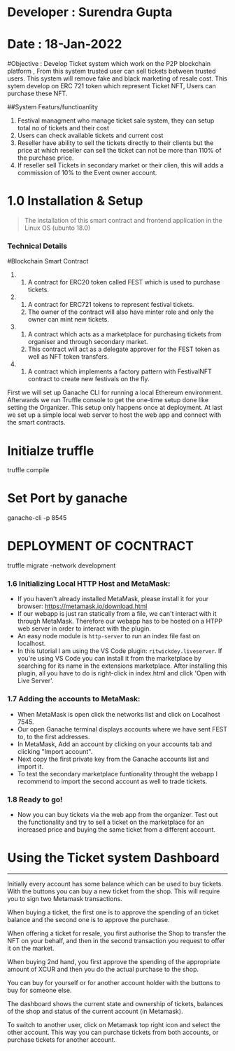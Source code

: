 # Developer : Surendra Gupta
# Date : 18-Jan-2022

#Objective : 
Develop Ticket system which work on the P2P blockchain platform , From this system trusted user can sell
tickets between trusted users. This system will remove fake and black marketing of resale cost. This sytem develop on
ERC 721 token which represent Ticket NFT, Users can purchase these NFT.

##System Featurs/functioanlity

1. Festival managment who manage ticket sale system, they can setup total no of tickets and their cost
2. Users can check available tickets and current cost 
3. Reseller have ability to sell the tickets directly to their clients but the price at which reseller can sell the ticket
   can not be more than 110% of the purchase price.
5. If reseller sell Tickets in secondary market or their clien, this will adds a commission of 10% to the Event owner account.

# 1.0 Installation & Setup
> The installation of this smart contract and frontend application in the Linux OS (ubunto 18.0)

### Technical Details
#Blockchain Smart Contract

1. 
    1. A contract for ERC20 token called FEST which is used to purchase tickets.
2. 
    1. A contract for ERC721 tokens to represent festival tickets.
    2. The owner of the contract will also have minter role and only the owner can mint new tickets.
3. 
    1. A contract which acts as a marketplace for purchasing tickets from organiser and through secondary market.
    2. This contract will act as a delegate approver for the FEST token as well as NFT token transfers.
4. 
    1. A contract which implements a factory pattern with FestivalNFT contract to create new festivals on the fly.
	

First we will set up Ganache CLI for running a local Ethereum environment. Afterwards we run Truffle console to get the one-time setup done like setting the Organizer. This setup only happens once at deployment.
At last we set up a simple local web server to host the web app and connect with the smart contracts.

# Initialze truffle 

truffle compile

# Set Port by ganache

ganache-cli -p 8545

# DEPLOYMENT OF COCNTRACT
truffle migrate -network development

### 1.6 Initializing Local HTTP Host and MetaMask:
- If you haven't already installed MetaMask, please install it for your browser: https://metamask.io/download.html
- If our webapp is just ran statically from a file, we can't interact with it through MetaMask. Therefore our webapp has to be hosted on a HTPP web server in order to interact with the plugin.
- An easy node module is `http-server` to run an index file fast on localhost.
- In this tutorial I am using the VS Code plugin:  `ritwickdey.liveserver`. If you're using  VS Code you can install it from the marketplace by searching for its name in the extensions marketplace. After installing this plugin, all you have to do is right-click in index.html and click 'Open with Live Server'. 

### 1.7 Adding the accounts to MetaMask:
- When MetaMask is open click the networks list and click on Localhost 7545.
- Our open Ganache terminal displays accounts where we have sent FEST to, to the first addresses.
- In MetaMask, Add an account by clicking on your accounts tab and clicking "Import account".
- Next copy the first private key from the Ganache accounts list and import it.
- To test the secondary marketplace funtionality throught the webapp I recommend to import the second account as well to trade tickets.

### 1.8 Ready to go!
- Now you can buy tickets via the web app from the organizer. Test out the functionality and try to sell a ticket on the marketplace for an increased price and buying the same ticket from a different account.

# Using the Ticket system Dashboard
-----------
Initially every account has some balance which can be used to buy tickets.
With the buttons you can buy a new ticket from the shop. This will require you to sign
two Metamask transactions.

When buying a ticket, the first one is to approve the spending of an ticket balance and the
second one is to approve the purchase.

When offering a ticket for resale, you first authorise the Shop to transfer the NFT on your
behalf, and then in the second transaction you request to offer it on the market.

When buying 2nd hand, you first approve the spending of the appropriate amount of XCUR and
then you do the actual purchase to the shop.

You can buy for yourself or for another account holder with the buttons to buy for someone else.

The dashboard shows the current state and ownership of tickets, balances of the shop and status of the current account (in Metamask).

To switch to another user, click on Metamask top right icon and select the other account. This way you can purchase tickets from both accounts, or purchase tickets for another account. 
